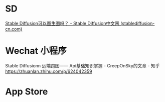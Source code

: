 # SD
[Stable Diffusion可以图生图吗？ - Stable Diffusion中文网 (stablediffusion-cn.com)](https://www.stablediffusion-cn.com/sd/sd-use/4473.html)

# Wechat 小程序

Stable Diffusionn 远端跑图—— Api基础知识掌握 - CreepOnSky的文章 - 知乎
https://zhuanlan.zhihu.com/p/624042359

# App Store
